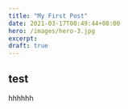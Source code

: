 ```yaml
---
title: "My First Post"
date: 2021-03-17T00:49:44+08:00
hero: /images/hero-3.jpg
excerpt:
draft: true
---
```


## test
hhhhhh
